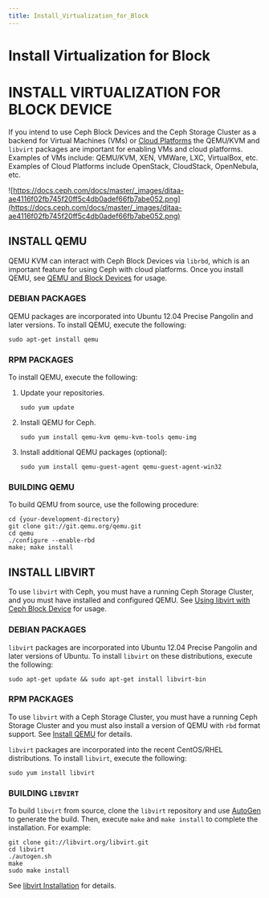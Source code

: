 ```yaml
---
title: Install_Virtualization_for_Block
---
```


# Install Virtualization for Block

# **INSTALL VIRTUALIZATION FOR BLOCK DEVICE**

If you intend to use Ceph Block Devices and the Ceph Storage Cluster as a backend for Virtual Machines (VMs) or [Cloud Platforms](https://docs.ceph.com/docs/master/glossary/#term-cloud-platforms) the QEMU/KVM and `libvirt` packages are important for enabling VMs and cloud platforms. Examples of VMs include: QEMU/KVM, XEN, VMWare, LXC, VirtualBox, etc. Examples of Cloud Platforms include OpenStack, CloudStack, OpenNebula, etc.

![https://docs.ceph.com/docs/master/_images/ditaa-ae4116f02fb745f20ff5c4db0adef66fb7abe052.png](https://docs.ceph.com/docs/master/_images/ditaa-ae4116f02fb745f20ff5c4db0adef66fb7abe052.png)

## **INSTALL QEMU**

QEMU KVM can interact with Ceph Block Devices via `librbd`, which is an important feature for using Ceph with cloud platforms. Once you install QEMU, see [QEMU and Block Devices](https://docs.ceph.com/docs/master/rbd/qemu-rbd) for usage.

### **DEBIAN PACKAGES**

QEMU packages are incorporated into Ubuntu 12.04 Precise Pangolin and later versions. To install QEMU, execute the following:

```
sudo apt-get install qemu
```

### **RPM PACKAGES**

To install QEMU, execute the following:

1. Update your repositories.
    
    ```
    sudo yum update
    ```
    
2. Install QEMU for Ceph.
    
    ```
    sudo yum install qemu-kvm qemu-kvm-tools qemu-img
    ```
    
3. Install additional QEMU packages (optional):
    
    ```
    sudo yum install qemu-guest-agent qemu-guest-agent-win32
    ```
    

### **BUILDING QEMU**

To build QEMU from source, use the following procedure:

```
cd {your-development-directory}
git clone git://git.qemu.org/qemu.git
cd qemu
./configure --enable-rbd
make; make install
```

## **INSTALL LIBVIRT**

To use `libvirt` with Ceph, you must have a running Ceph Storage Cluster, and you must have installed and configured QEMU. See [Using libvirt with Ceph Block Device](https://docs.ceph.com/docs/master/rbd/libvirt) for usage.

### **DEBIAN PACKAGES**

`libvirt` packages are incorporated into Ubuntu 12.04 Precise Pangolin and later versions of Ubuntu. To install `libvirt` on these distributions, execute the following:

```
sudo apt-get update && sudo apt-get install libvirt-bin
```

### **RPM PACKAGES**

To use `libvirt` with a Ceph Storage Cluster, you must have a running Ceph Storage Cluster and you must also install a version of QEMU with `rbd` format support. See [Install QEMU](https://docs.ceph.com/docs/master/install/install-vm-cloud/#install-qemu) for details.

`libvirt` packages are incorporated into the recent CentOS/RHEL distributions. To install `libvirt`, execute the following:

```
sudo yum install libvirt
```

### **BUILDING `LIBVIRT`**

To build `libvirt` from source, clone the `libvirt` repository and use [AutoGen](http://www.gnu.org/software/autogen/) to generate the build. Then, execute `make` and `make install` to complete the installation. For example:

```
git clone git://libvirt.org/libvirt.git
cd libvirt
./autogen.sh
make
sudo make install
```

See [libvirt Installation](http://www.libvirt.org/compiling.html) for details.
